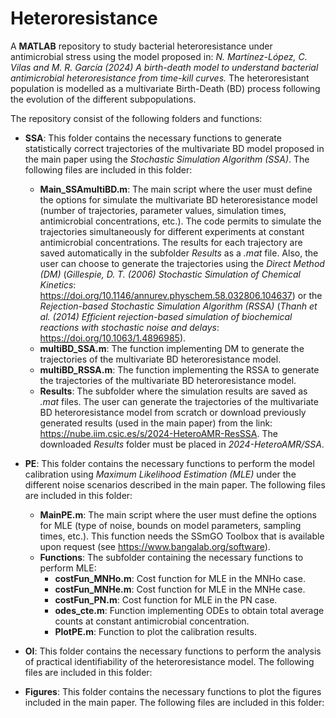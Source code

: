 # Heteroresistance
A **MATLAB** repository to study bacterial heteroresistance under antimicrobial stress using the model proposed in: *N. Martínez-López, C. Vilas and M. R. García (2024) A birth-death model to understand bacterial antimicrobial heteroresistance from time-kill curves.* The heteroresistant population is modelled as a multivariate Birth-Death (BD) process following the evolution of the different subpopulations.

The repository consist of the following folders and functions:

- **SSA**: This folder contains the necessary functions to generate statistically correct trajectories of the multivariate BD model proposed in the main paper using the *Stochastic Simulation Algorithm (SSA)*. The following files are included in this folder:
  - **Main_SSAmultiBD.m**: The main script where the user must define the options for simulate the multivariate BD heteroresistance model (number of trajectories, parameter values, simulation times, antimicrobial concentrations, etc.). The code permits to simulate the trajectories simultaneously for different experiments at constant antimicrobial concentrations. The results for each trajectory are saved automatically in the subfolder *Results* as a *.mat* file. Also, the user can choose to generate the trajectories using the *Direct Method (DM)* (*Gillespie, D. T. (2006) Stochastic Simulation of Chemical Kinetics*: https://doi.org/10.1146/annurev.physchem.58.032806.104637) or the *Rejection-based Stochastic Simulation Algorithm (RSSA)* (*Thanh et al. (2014) Efficient rejection-based simulation of biochemical reactions with stochastic noise and delays*: https://doi.org/10.1063/1.4896985).
  - **multiBD_SSA.m**: The function implementing DM to generate the trajectories of the multivariate BD heteroresistance model.
  - **multiBD_RSSA.m**: The function implementing the RSSA to generate the trajectories of the multivariate BD heteroresistance model.
  - **Results**: The subfolder where the simulation results are saved as *.mat* files. The user can generate the trajectories of the multivariate BD heteroresistance model from scratch or download previously generated results (used in the main paper) from the link: https://nube.iim.csic.es/s/2024-HeteroAMR-ResSSA. The downloaded *Results* folder must be placed in *2024-HeteroAMR/SSA*.
    
- **PE**: This folder contains the necessary functions to perform the model calibration using *Maximum Likelihood Estimation (MLE)* under the different noise scenarios described in the main paper. The following files are included in this folder:
  - **MainPE.m**: The main script where the user must define the options for MLE (type of noise, bounds on model parameters, sampling times, etc.). This function needs the SSmGO Toolbox that is available upon request (see https://www.bangalab.org/software).
  - **Functions**: The subfolder containing the necessary functions to perform MLE:
    - **costFun_MNHo.m**: Cost function for MLE in the MNHo case.
    - **costFun_MNHe.m**: Cost function for MLE in the MNHe case.
    - **costFun_PN.m**: Cost function for MLE in the PN case.
    - **odes_cte.m**: Function implementing ODEs to obtain total average counts at constant antimicrobial concentration.
    - **PlotPE.m**: Function to plot the calibration results.
      
- **OI**: This folder contains the necessary functions to perform the analysis of practical identifiability of the heteroresistance model. The following files are included in this folder:
  
- **Figures**: This folder contains the necessary functions to plot the figures included in the main paper. The following files are included in this folder:
